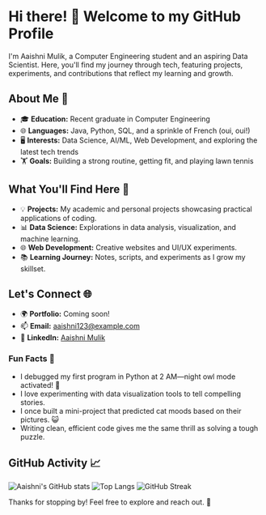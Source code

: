 # Hi there! 👋 Welcome to my GitHub Profile

I'm Aaishni Mulik, a Computer Engineering student and an aspiring Data Scientist. Here, you'll find my journey through tech, featuring projects, experiments, and contributions that reflect my learning and growth.

## About Me 🌟
- 🎓 **Education:** Recent graduate in Computer Engineering
- 🌐 **Languages:** Java, Python, SQL, and a sprinkle of French (oui, oui!)
- 🖥️ **Interests:** Data Science, AI/ML, Web Development, and exploring the latest tech trends
- 🏋️ **Goals:** Building a strong routine, getting fit, and playing lawn tennis

## What You'll Find Here 📂
- 💡 **Projects:** My academic and personal projects showcasing practical applications of coding.
- 📊 **Data Science:** Explorations in data analysis, visualization, and machine learning.
- 🌐 **Web Development:** Creative websites and UI/UX experiments.
- 📚 **Learning Journey:** Notes, scripts, and experiments as I grow my skillset.

## Let's Connect 🌐
- 🌍 **Portfolio:** Coming soon!
- 📫 **Email:** [aaishni123@example.com](mailto:aaishni123@gmail.com)
- 💼 **LinkedIn:** [Aaishni Mulik](https://www.linkedin.com/in/aaishni/)

### Fun Facts 🤩
- I debugged my first program in Python at 2 AM—night owl mode activated! 🦉
- I love experimenting with data visualization tools to tell compelling stories.
- I once built a mini-project that predicted cat moods based on their pictures. 😺
- Writing clean, efficient code gives me the same thrill as solving a tough puzzle.

## GitHub Activity 📈
![Aaishni's GitHub stats](https://github-readme-stats.vercel.app/api?username=aaishni-m&show_icons=true&theme=radical)
![Top Langs](https://github-readme-stats.vercel.app/api/top-langs/?username=aaishni-m&layout=compact&theme=radical)
![GitHub Streak](https://github-readme-streak-stats.herokuapp.com/?user=aaishni-m&theme=radical)


Thanks for stopping by! Feel free to explore and reach out. 🚀
